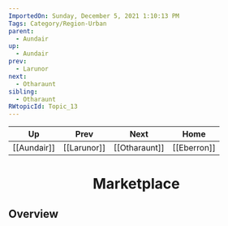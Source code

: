 ```yaml
---
ImportedOn: Sunday, December 5, 2021 1:10:13 PM
Tags: Category/Region-Urban
parent:
  - Aundair
up:
  - Aundair
prev:
  - Larunor
next:
  - Otharaunt
sibling:
  - Otharaunt
RWtopicId: Topic_13
---
```


| Up | Prev | Next | Home |
|----|------|------|------|
| [[Aundair]] | [[Larunor]] | [[Otharaunt]] | [[Eberron]] |

# <center>Marketplace</center>

## Overview
